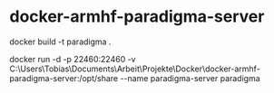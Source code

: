 # docker-armhf-paradigma-server

docker build -t paradigma .

docker run -d -p 22460:22460 -v C:\Users\Tobias\Documents\Arbeit\Projekte\Docker\docker-armhf-paradigma-server:/opt/share --name paradigma-server paradigma